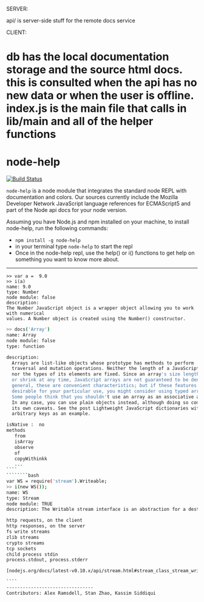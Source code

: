 SERVER:

api/ is server-side stuff for the remote docs service

CLIENT:

db has the local documentation storage and the source html docs. this is consulted when the api has no new data or when the user is offline.
index.js is the main file that calls in lib/main and all of the helper functions
=======
# node-help
[![Build Status](https://travis-ci.org/foundling/node-help.svg?branch=master)](https://travis-ci.org/foundling/node-help)

````node-help```` is a node module that integrates the standard node REPL with documentation and colors. Our sources currently include the Mozilla Developer Network JavaScript language references for ECMAScript5 and part of the Node api docs for your node version.  

Assuming you have Node.js and npm installed on your machine, to install node-help, run the following commands: 

+ `npm install -g node-help`
+ in your terminal type `node-help` to start the repl
+ Once in the node-help repl, use the help() or i() functions to get help on something you want to know more about.

-------------------------------
````
>> var a =  9.0
>> i(a) 
name: 9.0
type: Number
node module: false
description: 
The Number JavaScript object is a wrapper object allowing you to work with numerical
values. A Number object is created using the Number() constructor.
````

````````bash
>> docs('Array') 
name: Array
node module: false
type: function

description: 
  Arrays are list-like objects whose prototype has methods to perform  
  traversal and mutation operations. Neither the length of a JavaScript array  
  nor the types of its elements are fixed. Since an array's size length grow  
  or shrink at any time, JavaScript arrays are not guaranteed to be dense. In  
  general, these are convenient characteristics; but if these features are not  
  desirable for your particular use, you might consider using typed arrays.   
  Some people think that you shouldn't use an array as an associative array.  
  In any case, you can use plain objects instead, although doing so comes with  
  its own caveats. See the post Lightweight JavaScript dictionaries with  
  arbitrary keys as an example.  

isNative :  no
methods
   from
   isArray
   observe
   of
   copyWithinkk
   ...
````
````````bash
var WS = require('stream').Writeable;
>> i(new WS()); 
name: WS
type: Stream
node module: TRUE
description: The Writable stream interface is an abstraction for a destination that you are writing data to. Examples of writable streams include:

http requests, on the client
http responses, on the server
fs write streams
zlib streams
crypto streams
tcp sockets
child process stdin
process.stdout, process.stderr

[nodejs.org/docs/latest-v0.10.x/api/stream.html#stream_class_stream_writable]

````
--------------------------------
Contributors: Alex Ramsdell, Stan Zhao, Kassim Siddiqui
